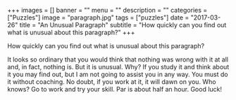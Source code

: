 +++
images = []
banner = ""
menu = ""
description = ""
categories = ["Puzzles"]
image = "paragraph.jpg"
tags = ["puzzles"]
date = "2017-03-26"
title = "An Unusual Paragraph"
subtitle = "How quickly can you find out what is unusual about this paragraph?"
+++

How quickly can you find out what is unusual about this
paragraph?<!--more-->

It looks so ordinary that you would think that
nothing was wrong with it at all and, in fact, nothing is.
But it is unusual. Why? If you study it and think about
it you may find out, but I am not going to assist you in
any way. You must do it without coaching. No doubt, if
you work at it, it will dawn on you. Who knows? Go to
work and try your skill. Par is about half an hour. Good luck!
